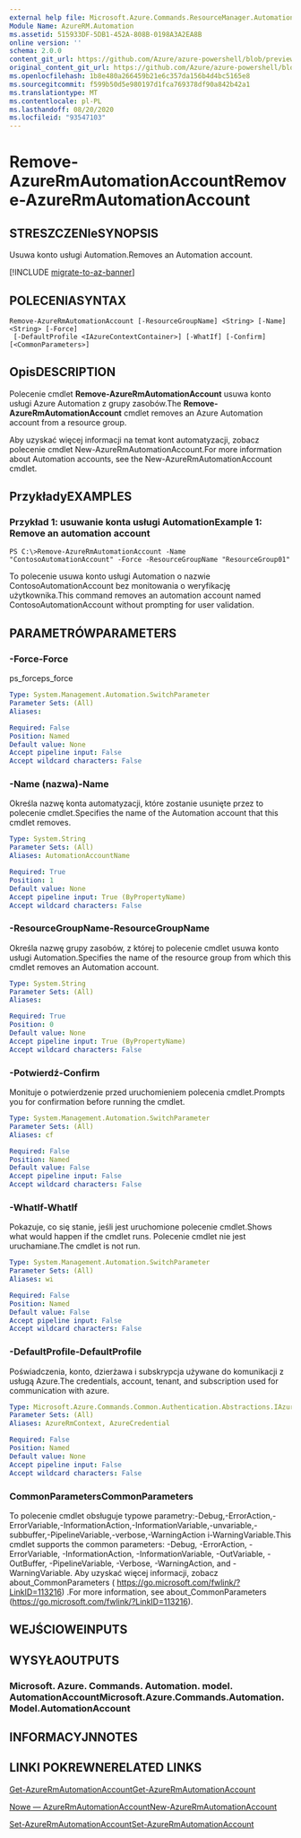 ```yaml
---
external help file: Microsoft.Azure.Commands.ResourceManager.Automation.dll-Help.xml
Module Name: AzureRM.Automation
ms.assetid: 515933DF-5DB1-452A-808B-0198A3A2EA8B
online version: ''
schema: 2.0.0
content_git_url: https://github.com/Azure/azure-powershell/blob/preview/src/ResourceManager/Automation/Commands.Automation/help/Remove-AzureRmAutomationAccount.md
original_content_git_url: https://github.com/Azure/azure-powershell/blob/preview/src/ResourceManager/Automation/Commands.Automation/help/Remove-AzureRmAutomationAccount.md
ms.openlocfilehash: 1b8e480a266459b21e6c357da156b4d4bc5165e8
ms.sourcegitcommit: f599b50d5e980197d1fca769378df90a842b42a1
ms.translationtype: MT
ms.contentlocale: pl-PL
ms.lasthandoff: 08/20/2020
ms.locfileid: "93547103"
---
```

# <span data-ttu-id="3f349-101">Remove-AzureRmAutomationAccount</span><span class="sxs-lookup"><span data-stu-id="3f349-101">Remove-AzureRmAutomationAccount</span></span>

## <span data-ttu-id="3f349-102">STRESZCZENIe</span><span class="sxs-lookup"><span data-stu-id="3f349-102">SYNOPSIS</span></span>
<span data-ttu-id="3f349-103">Usuwa konto usługi Automation.</span><span class="sxs-lookup"><span data-stu-id="3f349-103">Removes an Automation account.</span></span>

[!INCLUDE [migrate-to-az-banner](../../includes/migrate-to-az-banner.md)]

## <span data-ttu-id="3f349-104">POLECENIA</span><span class="sxs-lookup"><span data-stu-id="3f349-104">SYNTAX</span></span>

```
Remove-AzureRmAutomationAccount [-ResourceGroupName] <String> [-Name] <String> [-Force]
 [-DefaultProfile <IAzureContextContainer>] [-WhatIf] [-Confirm] [<CommonParameters>]
```

## <span data-ttu-id="3f349-105">Opis</span><span class="sxs-lookup"><span data-stu-id="3f349-105">DESCRIPTION</span></span>
<span data-ttu-id="3f349-106">Polecenie cmdlet **Remove-AzureRmAutomationAccount** usuwa konto usługi Azure Automation z grupy zasobów.</span><span class="sxs-lookup"><span data-stu-id="3f349-106">The **Remove-AzureRmAutomationAccount** cmdlet removes an Azure Automation account from a resource group.</span></span>

<span data-ttu-id="3f349-107">Aby uzyskać więcej informacji na temat kont automatyzacji, zobacz polecenie cmdlet New-AzureRmAutomationAccount.</span><span class="sxs-lookup"><span data-stu-id="3f349-107">For more information about Automation accounts, see the New-AzureRmAutomationAccount cmdlet.</span></span>

## <span data-ttu-id="3f349-108">Przykłady</span><span class="sxs-lookup"><span data-stu-id="3f349-108">EXAMPLES</span></span>

### <span data-ttu-id="3f349-109">Przykład 1: usuwanie konta usługi Automation</span><span class="sxs-lookup"><span data-stu-id="3f349-109">Example 1: Remove an automation account</span></span>
```
PS C:\>Remove-AzureRmAutomationAccount -Name "ContosoAutomationAccount" -Force -ResourceGroupName "ResourceGroup01"
```

<span data-ttu-id="3f349-110">To polecenie usuwa konto usługi Automation o nazwie ContosoAutomationAccount bez monitowania o weryfikację użytkownika.</span><span class="sxs-lookup"><span data-stu-id="3f349-110">This command removes an automation account named ContosoAutomationAccount without prompting for user validation.</span></span>

## <span data-ttu-id="3f349-111">PARAMETRÓW</span><span class="sxs-lookup"><span data-stu-id="3f349-111">PARAMETERS</span></span>

### <span data-ttu-id="3f349-112">-Force</span><span class="sxs-lookup"><span data-stu-id="3f349-112">-Force</span></span>
<span data-ttu-id="3f349-113">ps_force</span><span class="sxs-lookup"><span data-stu-id="3f349-113">ps_force</span></span>

```yaml
Type: System.Management.Automation.SwitchParameter
Parameter Sets: (All)
Aliases: 

Required: False
Position: Named
Default value: None
Accept pipeline input: False
Accept wildcard characters: False
```

### <span data-ttu-id="3f349-114">-Name (nazwa)</span><span class="sxs-lookup"><span data-stu-id="3f349-114">-Name</span></span>
<span data-ttu-id="3f349-115">Określa nazwę konta automatyzacji, które zostanie usunięte przez to polecenie cmdlet.</span><span class="sxs-lookup"><span data-stu-id="3f349-115">Specifies the name of the Automation account that this cmdlet removes.</span></span>

```yaml
Type: System.String
Parameter Sets: (All)
Aliases: AutomationAccountName

Required: True
Position: 1
Default value: None
Accept pipeline input: True (ByPropertyName)
Accept wildcard characters: False
```

### <span data-ttu-id="3f349-116">-ResourceGroupName</span><span class="sxs-lookup"><span data-stu-id="3f349-116">-ResourceGroupName</span></span>
<span data-ttu-id="3f349-117">Określa nazwę grupy zasobów, z której to polecenie cmdlet usuwa konto usługi Automation.</span><span class="sxs-lookup"><span data-stu-id="3f349-117">Specifies the name of the resource group from which this cmdlet removes an Automation account.</span></span>

```yaml
Type: System.String
Parameter Sets: (All)
Aliases: 

Required: True
Position: 0
Default value: None
Accept pipeline input: True (ByPropertyName)
Accept wildcard characters: False
```

### <span data-ttu-id="3f349-118">-Potwierdź</span><span class="sxs-lookup"><span data-stu-id="3f349-118">-Confirm</span></span>
<span data-ttu-id="3f349-119">Monituje o potwierdzenie przed uruchomieniem polecenia cmdlet.</span><span class="sxs-lookup"><span data-stu-id="3f349-119">Prompts you for confirmation before running the cmdlet.</span></span>

```yaml
Type: System.Management.Automation.SwitchParameter
Parameter Sets: (All)
Aliases: cf

Required: False
Position: Named
Default value: False
Accept pipeline input: False
Accept wildcard characters: False
```

### <span data-ttu-id="3f349-120">-WhatIf</span><span class="sxs-lookup"><span data-stu-id="3f349-120">-WhatIf</span></span>
<span data-ttu-id="3f349-121">Pokazuje, co się stanie, jeśli jest uruchomione polecenie cmdlet.</span><span class="sxs-lookup"><span data-stu-id="3f349-121">Shows what would happen if the cmdlet runs.</span></span>
<span data-ttu-id="3f349-122">Polecenie cmdlet nie jest uruchamiane.</span><span class="sxs-lookup"><span data-stu-id="3f349-122">The cmdlet is not run.</span></span>

```yaml
Type: System.Management.Automation.SwitchParameter
Parameter Sets: (All)
Aliases: wi

Required: False
Position: Named
Default value: False
Accept pipeline input: False
Accept wildcard characters: False
```

### <span data-ttu-id="3f349-123">-DefaultProfile</span><span class="sxs-lookup"><span data-stu-id="3f349-123">-DefaultProfile</span></span>
<span data-ttu-id="3f349-124">Poświadczenia, konto, dzierżawa i subskrypcja używane do komunikacji z usługą Azure.</span><span class="sxs-lookup"><span data-stu-id="3f349-124">The credentials, account, tenant, and subscription used for communication with azure.</span></span>

```yaml
Type: Microsoft.Azure.Commands.Common.Authentication.Abstractions.IAzureContextContainer
Parameter Sets: (All)
Aliases: AzureRmContext, AzureCredential

Required: False
Position: Named
Default value: None
Accept pipeline input: False
Accept wildcard characters: False
```

### <span data-ttu-id="3f349-125">CommonParameters</span><span class="sxs-lookup"><span data-stu-id="3f349-125">CommonParameters</span></span>
<span data-ttu-id="3f349-126">To polecenie cmdlet obsługuje typowe parametry:-Debug,-ErrorAction,-ErrorVariable,-InformationAction,-InformationVariable,-unvariable,-subbuffer,-PipelineVariable,-verbose,-WarningAction i-WarningVariable.</span><span class="sxs-lookup"><span data-stu-id="3f349-126">This cmdlet supports the common parameters: -Debug, -ErrorAction, -ErrorVariable, -InformationAction, -InformationVariable, -OutVariable, -OutBuffer, -PipelineVariable, -Verbose, -WarningAction, and -WarningVariable.</span></span> <span data-ttu-id="3f349-127">Aby uzyskać więcej informacji, zobacz about_CommonParameters ( https://go.microsoft.com/fwlink/?LinkID=113216) .</span><span class="sxs-lookup"><span data-stu-id="3f349-127">For more information, see about_CommonParameters (https://go.microsoft.com/fwlink/?LinkID=113216).</span></span>

## <span data-ttu-id="3f349-128">WEJŚCIOWE</span><span class="sxs-lookup"><span data-stu-id="3f349-128">INPUTS</span></span>

## <span data-ttu-id="3f349-129">WYSYŁA</span><span class="sxs-lookup"><span data-stu-id="3f349-129">OUTPUTS</span></span>

### <span data-ttu-id="3f349-130">Microsoft. Azure. Commands. Automation. model. AutomationAccount</span><span class="sxs-lookup"><span data-stu-id="3f349-130">Microsoft.Azure.Commands.Automation.Model.AutomationAccount</span></span>

## <span data-ttu-id="3f349-131">INFORMACYJN</span><span class="sxs-lookup"><span data-stu-id="3f349-131">NOTES</span></span>

## <span data-ttu-id="3f349-132">LINKI POKREWNE</span><span class="sxs-lookup"><span data-stu-id="3f349-132">RELATED LINKS</span></span>

[<span data-ttu-id="3f349-133">Get-AzureRmAutomationAccount</span><span class="sxs-lookup"><span data-stu-id="3f349-133">Get-AzureRmAutomationAccount</span></span>](./Get-AzureRmAutomationAccount.md)

[<span data-ttu-id="3f349-134">Nowe — AzureRmAutomationAccount</span><span class="sxs-lookup"><span data-stu-id="3f349-134">New-AzureRmAutomationAccount</span></span>](./New-AzureRmAutomationAccount.md)

[<span data-ttu-id="3f349-135">Set-AzureRmAutomationAccount</span><span class="sxs-lookup"><span data-stu-id="3f349-135">Set-AzureRmAutomationAccount</span></span>](./Set-AzureRmAutomationAccount.md)


